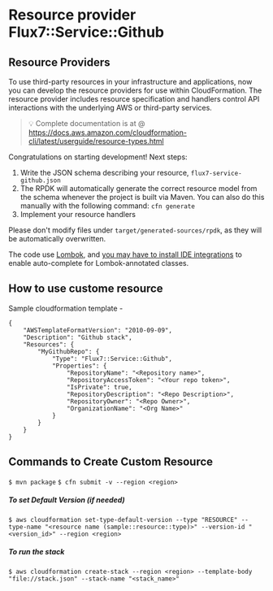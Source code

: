 # Resource provider Flux7::Service::Github

## Resource Providers

To use third-party resources in your infrastructure and applications, now you can develop the resource providers for use within CloudFormation. The resource provider includes resource specification and handlers control API interactions with the underlying AWS or third-party services. 

> :bulb: Complete documentation is at @ https://docs.aws.amazon.com/cloudformation-cli/latest/userguide/resource-types.html

Congratulations on starting development! Next steps:

1. Write the JSON schema describing your resource, `flux7-service-github.json`
2. The RPDK will automatically generate the correct resource model from the
   schema whenever the project is built via Maven. You can also do this manually
   with the following command: `cfn generate`
3. Implement your resource handlers


Please don't modify files under `target/generated-sources/rpdk`, as they will be
automatically overwritten.

The code use [Lombok](https://projectlombok.org/), and [you may have to install
IDE integrations](https://projectlombok.org/) to enable auto-complete for
Lombok-annotated classes.

## How to use custome resource
Sample cloudformation template -
```
{
    "AWSTemplateFormatVersion": "2010-09-09",
    "Description": "Github stack",
    "Resources": {
        "MyGithubRepo": {
            "Type": "Flux7::Service::Github",
            "Properties": {
                "RepositoryName": "<Repository name>",
                "RepositoryAccessToken": "<Your repo token>",
                "IsPrivate": true,
                "RepositoryDescription": "<Repo Description>",
                "RepositoryOwner": "<Repo Owner>",
                "OrganizationName": "<Org Name>"
            }
        }
    }
}
```
## Commands to Create Custom Resource

`$ mvn package`
`$ cfn submit -v --region <region>`
##### To set Default Version (if needed)
`$ aws cloudformation set-type-default-version --type "RESOURCE" --type-name "<resource name (sample::resource::type)>" --version-id "<version_id>" --region <region>`
##### To run the stack
`$ aws cloudformation create-stack --region <region> --template-body "file://stack.json" --stack-name "<stack_name>"`
